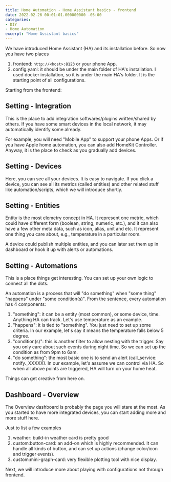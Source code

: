 ```yaml
---
title: Home Automation - Home Assistant basics - frontend
date: 2022-02-26 00:01:01.000000000 -05:00
categories:
- DIY
- Home Automation
excerpt: "Home Assistant basics"
---
```


We have introduced Home Assistant (HA) and its installation before. So now you have two places

1. frontend: `http://<host>:8123` or your phone App.
1. config.yaml: it should be under the main folder of HA's installation. I used docker installation, so it is under the main HA's folder. It is the starting point of all configurations.

Starting from the frontend:

## Setting - Integration
This is the place to add integration softwares/plugins written/shared by others. If you have some smart devices in the local network, it may automatically identify some already.

For example, you will need "Mobile App" to support your phone Apps. Or if you have Apple home automation, you can also add HomeKit Controller. Anyway, it is the place to check as you gradually add devices.

## Setting - Devices
Here, you can see all your devices. It is easy to navigate. If you click a device, you can see all its metrics (called entities) and other related stuff like automation/scripts, which we will introduce shortly.

## Setting - Entities
Entity is the most elemetry concept in HA. It represent one metric, which could have different form (boolean, string, numeric, etc.), and it can also have a few other meta data, such as icon, alias, unit and etc. It represent one thing you care about, e.g., temperature in a particular room.

A device could publish multiple entities, and you can later set them up in dashboard or hook it up with alerts or automations.

## Setting - Automations
This is a place things get interesting. You can set up your own logic to connect all the dots. 

An automation is a process that will "do something" when "some thing" "happens" under "some condition(s)". From the sentence, every automation has 4 components:

1. "something": it can be a entity (most common), or some device, time. Anything HA can track. Let's use temperature as an example.
1. "happens": it is tied to "something". You just need to set up some criteria. In our example, let's say it means the temperature falls below 5 degree.
1. "condition(s)": this is another filter to allow nesting with the trigger. Say you only care about such events during night time. So we can set up the condition as from 9pm to 6am.
1. "do something": the most basic one is to send an alert (call_service: notify._XXXXX). In our example, let's assume we can control via HA. So when all above points are triggered, HA will turn on your home heat.

Things can get creative from here on.

## Dashboard - Overview
The Overview dashboard is probably the page you will stare at the most. As you started to have more integrated devices, you can start adding more and more stuff here.

Just to list a few examples
1. weather: build-in weather card is pretty good
1. custom:button-card: an add-on which is highly recommended. It can handle all kinds of button, and can set up actions (change color/icon and trigger events). 
1. custom:mini-graph-card: very flexible plotting tool with nice display. 

Next, we will introduce more about playing with configurations not through frontend.



